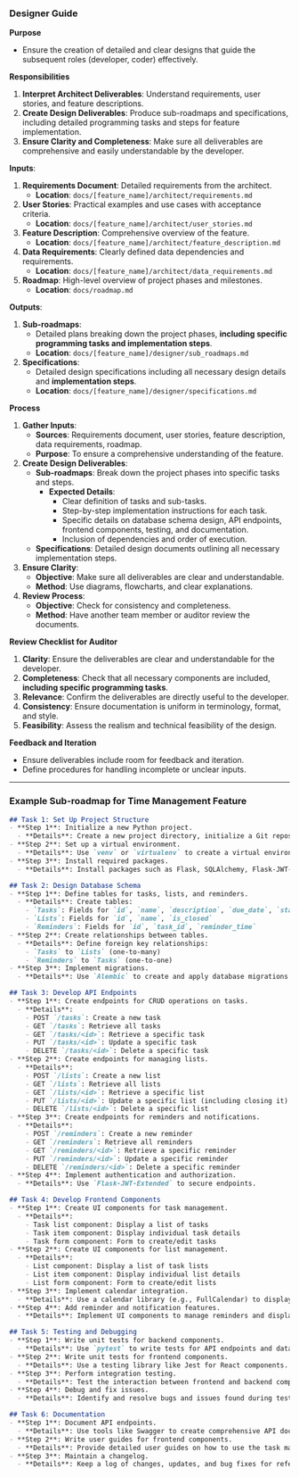 
### Designer Guide

**Purpose**
- Ensure the creation of detailed and clear designs that guide the subsequent roles (developer, coder) effectively.

**Responsibilities**
1. **Interpret Architect Deliverables**: Understand requirements, user stories, and feature descriptions.
2. **Create Design Deliverables**: Produce sub-roadmaps and specifications, including detailed programming tasks and steps for feature implementation.
3. **Ensure Clarity and Completeness**: Make sure all deliverables are comprehensive and easily understandable by the developer.

**Inputs**:
1. **Requirements Document**: Detailed requirements from the architect.
   - **Location**: `docs/[feature_name]/architect/requirements.md`
2. **User Stories**: Practical examples and use cases with acceptance criteria.
   - **Location**: `docs/[feature_name]/architect/user_stories.md`
3. **Feature Description**: Comprehensive overview of the feature.
   - **Location**: `docs/[feature_name]/architect/feature_description.md`
4. **Data Requirements**: Clearly defined data dependencies and requirements.
   - **Location**: `docs/[feature_name]/architect/data_requirements.md`
5. **Roadmap**: High-level overview of project phases and milestones.
   - **Location**: `docs/roadmap.md`

**Outputs**:
1. **Sub-roadmaps**:
   - Detailed plans breaking down the project phases, **including specific programming tasks and implementation steps**.
   - **Location**: `docs/[feature_name]/designer/sub_roadmaps.md`
2. **Specifications**:
   - Detailed design specifications including all necessary design details and **implementation steps**.
   - **Location**: `docs/[feature_name]/designer/specifications.md`

**Process**
1. **Gather Inputs**:
   - **Sources**: Requirements document, user stories, feature description, data requirements, roadmap.
   - **Purpose**: To ensure a comprehensive understanding of the feature.
2. **Create Design Deliverables**:
   - **Sub-roadmaps**: Break down the project phases into specific tasks and steps.
     - **Expected Details**:
       - Clear definition of tasks and sub-tasks.
       - Step-by-step implementation instructions for each task.
       - Specific details on database schema design, API endpoints, frontend components, testing, and documentation.
       - Inclusion of dependencies and order of execution.
   - **Specifications**: Detailed design documents outlining all necessary implementation steps.
3. **Ensure Clarity**:
   - **Objective**: Make sure all deliverables are clear and understandable.
   - **Method**: Use diagrams, flowcharts, and clear explanations.
4. **Review Process**:
   - **Objective**: Check for consistency and completeness.
   - **Method**: Have another team member or auditor review the documents.

**Review Checklist for Auditor**
1. **Clarity**: Ensure the deliverables are clear and understandable for the developer.
2. **Completeness**: Check that all necessary components are included, **including specific programming tasks**.
3. **Relevance**: Confirm the deliverables are directly useful to the developer.
4. **Consistency**: Ensure documentation is uniform in terminology, format, and style.
5. **Feasibility**: Assess the realism and technical feasibility of the design.

**Feedback and Iteration**
- Ensure deliverables include room for feedback and iteration.
- Define procedures for handling incomplete or unclear inputs.

---

### Example Sub-roadmap for Time Management Feature

```markdown
## Task 1: Set Up Project Structure
- **Step 1**: Initialize a new Python project.
  - **Details**: Create a new project directory, initialize a Git repository.
- **Step 2**: Set up a virtual environment.
  - **Details**: Use `venv` or `virtualenv` to create a virtual environment.
- **Step 3**: Install required packages.
  - **Details**: Install packages such as Flask, SQLAlchemy, Flask-JWT-Extended using `pip`.

## Task 2: Design Database Schema
- **Step 1**: Define tables for tasks, lists, and reminders.
  - **Details**: Create tables:
    - `Tasks`: Fields for `id`, `name`, `description`, `due_date`, `status`, `list_id`
    - `Lists`: Fields for `id`, `name`, `is_closed`
    - `Reminders`: Fields for `id`, `task_id`, `reminder_time`
- **Step 2**: Create relationships between tables.
  - **Details**: Define foreign key relationships:
    - `Tasks` to `Lists` (one-to-many)
    - `Reminders` to `Tasks` (one-to-one)
- **Step 3**: Implement migrations.
  - **Details**: Use `Alembic` to create and apply database migrations.

## Task 3: Develop API Endpoints
- **Step 1**: Create endpoints for CRUD operations on tasks.
  - **Details**:
    - POST `/tasks`: Create a new task
    - GET `/tasks`: Retrieve all tasks
    - GET `/tasks/<id>`: Retrieve a specific task
    - PUT `/tasks/<id>`: Update a specific task
    - DELETE `/tasks/<id>`: Delete a specific task
- **Step 2**: Create endpoints for managing lists.
  - **Details**:
    - POST `/lists`: Create a new list
    - GET `/lists`: Retrieve all lists
    - GET `/lists/<id>`: Retrieve a specific list
    - PUT `/lists/<id>`: Update a specific list (including closing it)
    - DELETE `/lists/<id>`: Delete a specific list
- **Step 3**: Create endpoints for reminders and notifications.
  - **Details**:
    - POST `/reminders`: Create a new reminder
    - GET `/reminders`: Retrieve all reminders
    - GET `/reminders/<id>`: Retrieve a specific reminder
    - PUT `/reminders/<id>`: Update a specific reminder
    - DELETE `/reminders/<id>`: Delete a specific reminder
- **Step 4**: Implement authentication and authorization.
  - **Details**: Use `Flask-JWT-Extended` to secure endpoints.

## Task 4: Develop Frontend Components
- **Step 1**: Create UI components for task management.
  - **Details**:
    - Task list component: Display a list of tasks
    - Task item component: Display individual task details
    - Task form component: Form to create/edit tasks
- **Step 2**: Create UI components for list management.
  - **Details**:
    - List component: Display a list of task lists
    - List item component: Display individual list details
    - List form component: Form to create/edit lists
- **Step 3**: Implement calendar integration.
  - **Details**: Use a calendar library (e.g., FullCalendar) to display tasks and reminders.
- **Step 4**: Add reminder and notification features.
  - **Details**: Implement UI components to manage reminders and display notifications.

## Task 5: Testing and Debugging
- **Step 1**: Write unit tests for backend components.
  - **Details**: Use `pytest` to write tests for API endpoints and database models.
- **Step 2**: Write unit tests for frontend components.
  - **Details**: Use a testing library like Jest for React components.
- **Step 3**: Perform integration testing.
  - **Details**: Test the interaction between frontend and backend components.
- **Step 4**: Debug and fix issues.
  - **Details**: Identify and resolve bugs and issues found during testing.

## Task 6: Documentation
- **Step 1**: Document API endpoints.
  - **Details**: Use tools like Swagger to create comprehensive API documentation.
- **Step 2**: Write user guides for frontend components.
  - **Details**: Provide detailed user guides on how to use the task management features.
- **Step 3**: Maintain a changelog.
  - **Details**: Keep a log of changes, updates, and bug fixes for reference.


